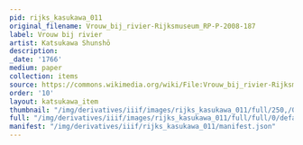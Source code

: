 ```yaml
---
pid: rijks_kasukawa_011
original_filename: Vrouw_bij_rivier-Rijksmuseum_RP-P-2008-187
label: Vrouw bij rivier
artist: Katsukawa Shunshō
description: 
_date: '1766'
medium: paper
collection: items
source: https://commons.wikimedia.org/wiki/File:Vrouw_bij_rivier-Rijksmuseum_RP-P-2008-187.jpeg
order: '10'
layout: katsukawa_item
thumbnail: "/img/derivatives/iiif/images/rijks_kasukawa_011/full/250,/0/default.jpg"
full: "/img/derivatives/iiif/images/rijks_kasukawa_011/full/full/0/default.jpg"
manifest: "/img/derivatives/iiif/rijks_kasukawa_011/manifest.json"
---
```

